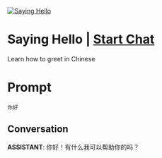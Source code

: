 
[![Saying Hello](https://flow-prompt-covers.s3.us-west-1.amazonaws.com/icon/vintage/vint_4.png)](https://gptcall.net/chat.html?data=%7B%22contact%22%3A%7B%22id%22%3A%22ypsr3caZFzkwHfreHp8k6%22%2C%22flow%22%3Atrue%7D%7D)
# Saying Hello | [Start Chat](https://gptcall.net/chat.html?data=%7B%22contact%22%3A%7B%22id%22%3A%22ypsr3caZFzkwHfreHp8k6%22%2C%22flow%22%3Atrue%7D%7D)
Learn how to greet in Chinese

# Prompt

```
你好
```

## Conversation

**ASSISTANT**: 你好！有什么我可以帮助你的吗？


